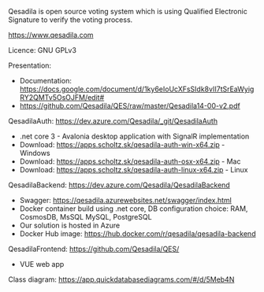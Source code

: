Qesadila is open source voting system which is using Qualified Electronic Signature to verify the voting process.

https://www.qesadila.com

Licence: GNU GPLv3

Presentation:
- Documentation: https://docs.google.com/document/d/1ky6eIoUcXFsSIdk8vII7tSrEaWyigRY2QMTv5OsOJFM/edit#
- https://github.com/Qesadila/QES/raw/master/Qesadila14-00-v2.pdf

QesadilaAuth: https://dev.azure.com/Qesadila/_git/QesadilaAuth
 - .net core 3 - Avalonia desktop application with SignalR implementation
 - Download: https://apps.scholtz.sk/qesadila-auth-win-x64.zip - Windows
 - Download: https://apps.scholtz.sk/qesadila-auth-osx-x64.zip - Mac
 - Download: https://apps.scholtz.sk/qesadila-auth-linux-x64.zip - Linux

QesadilaBackend: https://dev.azure.com/Qesadila/QesadilaBackend
 - Swagger: https://qesadila.azurewebsites.net/swagger/index.html
 - Docker container build using .net core, DB configuration choice: RAM, CosmosDB, MsSQL MySQL, PostgreSQL
 - Our solution is hosted in Azure
 - Docker Hub image: https://hub.docker.com/r/qesadila/qesadila-backend 
 
QesadilaFrontend: https://github.com/Qesadila/QES/
 - VUE web app

Class diagram: https://app.quickdatabasediagrams.com/#/d/5Meb4N
